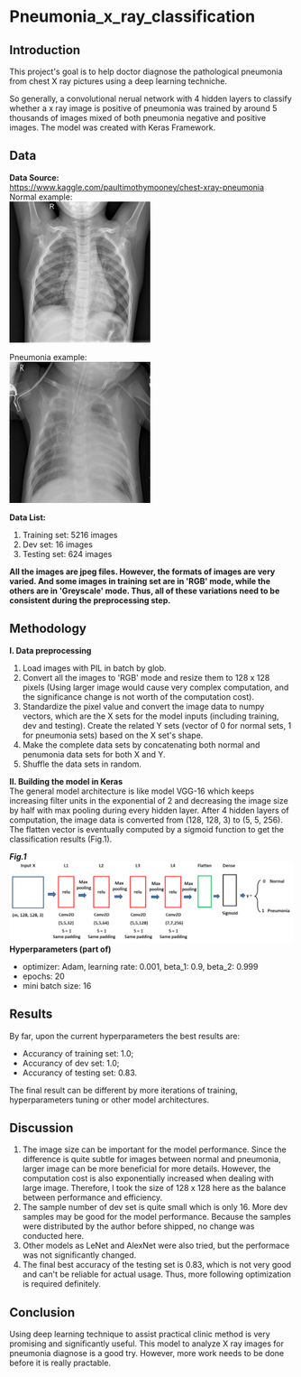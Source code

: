 # Pneumonia_x_ray_classification
## Introduction  
This project's goal is to help doctor diagnose the pathological pneumonia from chest X ray pictures using a deep learning techniche.

So generally, a convolutional nerual network with 4 hidden layers to classify whether a x ray image is positive of pneumonia was trained by around 5 thousands of images mixed of both pneumonia negative and positive images. The model was created with Keras Framework.

## Data  
**Data Source:**  
https://www.kaggle.com/paultimothymooney/chest-xray-pneumonia  
Normal example:  
<img src='Normal_example.jpeg' alt='normal x ray' title='normal example' width=250px height=250px>  

Pneumonia example:  
<img src='Pneumonia_example.jpeg' alt='normal x ray' title='normal example' width=250px height=250px>  

**Data List:**
1.  Training set: 5216 images  
2.  Dev set: 16 images  
3.  Testing set: 624 images  

**All the images are jpeg files. However, the formats of images are very varied. And some images in training set are in 'RGB' mode, while the others are in 'Greyscale' mode. Thus, all of these variations need to be consistent during the preprocessing step.**  

## Methodology  
**I.  Data preprocessing**  
1.  Load images with PIL in batch by glob.  
2.  Convert all the images to 'RGB' mode and resize them to 128 x 128 pixels (Using larger image would cause very complex computation, and the significance change is not worth of the computation cost).  
3.  Standardize the pixel value and convert the image data to numpy vectors, which are the X sets for the model inputs (including training, dev and testing). Create the related Y sets (vector of 0 for normal sets, 1 for pneumonia sets) based on the X set's shape.  
4.  Make the complete data sets by concatenating both normal and penumonia data sets for both X and Y.  
5.  Shuffle the data sets in random.  

**II. Building the model in Keras**  
The general model architecture is like model VGG-16 which keeps increasing filter units in the exponential of 2 and decreasing the image size by half with max pooling during every hidden layer. After 4 hidden layers of computation, the image data is converted from (128, 128, 3) to (5, 5, 256). The flatten vector is eventually computed by a sigmoid function to get the classification results (Fig.1).  

**_Fig.1_** <img src='model.png' title='cnn model' alt='a cnn work flow'>  
**Hyperparameters (part of)**  
  * optimizer: Adam, learning rate: 0.001, beta_1: 0.9, beta_2: 0.999  
  * epochs: 20  
  * mini batch size: 16  

## Results  
By far, upon the current hyperparameters the best results are:  
  * Accurancy of training set: 1.0;  
  * Accurancy of dev set: 1.0;  
  * Accurancy of testing set: 0.83.  

The final result can be different by more iterations of training, hyperparameters tuning or other model architectures.    

## Discussion  
  1. The image size can be important for the model performance. Since the difference is quite subtle for images between normal and pneumonia, larger image can be more beneficial for more details. However, the computation cost is also exponentially increased when dealing with large image. Therefore, I took the size of 128 x 128 here as the balance between performance and efficiency.
  2. The sample number of dev set is quite small which is only 16. More dev samples may be good for the model performance. Because the samples were distributed by the author before shipped, no change was conducted here.  
  3. Other models as LeNet and AlexNet were also tried, but the performace was not significantly changed.  
  4. The final best accuracy of the testing set is 0.83, which is not very good and can't be reliable for actual usage. Thus, more following optimization is required definitely.  

## Conclusion  
Using deep learning technique to assist practical clinic method is very promising and significantly useful. This model to analyze X ray images for pneumonia diagnose is a good try. However, more work needs to be done before it is really practable. 
